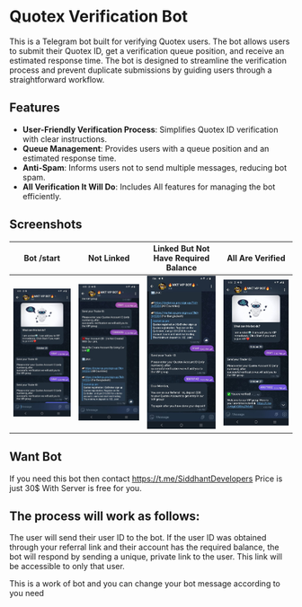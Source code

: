 # Quotex Verification Bot

This is a Telegram bot built for verifying Quotex users. The bot allows users to submit their Quotex ID, get a verification queue position, and receive an estimated response time. The bot is designed to streamline the verification process and prevent duplicate submissions by guiding users through a straightforward workflow.

## Features

- **User-Friendly Verification Process**: Simplifies Quotex ID verification with clear instructions.
- **Queue Management**: Provides users with a queue position and an estimated response time.
- **Anti-Spam**: Informs users not to send multiple messages, reducing bot spam.
- **All Verification It Will Do**: Includes All features for managing the bot efficiently.

## Screenshots

| Bot /start | Not Linked | Linked But Not Have Required Balance | All Are Verified  |
|---------------|---------------|----------------|----------------|
| ![Interface](screenshots/screen1.jpg) | ![Feedback](screenshots/screen2.jpg) | ![Queue Position](screenshots/screen4.jpg) | ![Admin Commands](screenshots/screen3.jpg) |

## Want Bot
If you need this bot then contact https://t.me/SiddhantDevelopers
Price is just 30$ With Server is free for you.

## The process will work as follows:
The user will send their user ID to the bot. If the user ID was obtained through your referral link and their account has the required balance, the bot will respond by sending a unique, private link to the user. This link will be accessible to only that user.

 This is a work of bot and you can change your bot message according to you need

